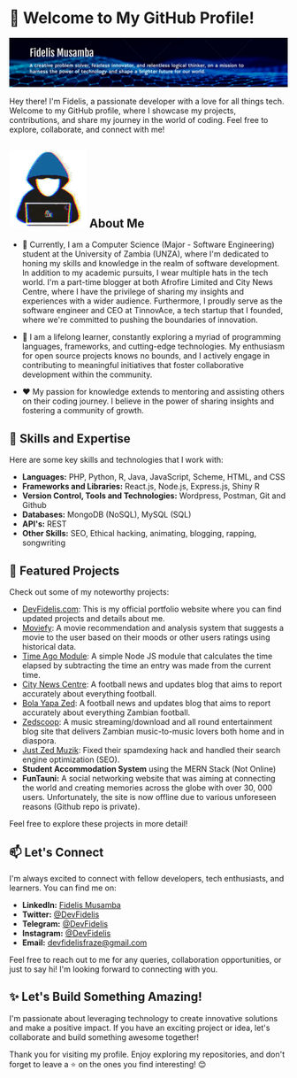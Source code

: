 # 👋 Welcome to My GitHub Profile!

![Profile Banner](https://github.com/DevFidelis/DevFidelis/blob/main/banner.jpg)

Hey there! I'm Fidelis, a passionate developer with a love for all things tech. Welcome to my GitHub profile, where I showcase my projects, contributions, and share my journey in the world of coding. Feel free to explore, collaborate, and connect with me!

## ![👨‍💻](https://github.com/DevFidelis/DevFidelis/blob/main/about.gif) About Me

- 💼 Currently, I am a Computer Science (Major - Software Engineering) student at the University of Zambia (UNZA), where I'm dedicated to honing my skills and knowledge in the realm of software development. In addition to my academic pursuits, I wear multiple hats in the tech world. I'm a part-time blogger at both Afrofire Limited and City News Centre, where I have the privilege of sharing my insights and experiences with a wider audience. Furthermore, I proudly serve as the software engineer and CEO at TinnovAce, a tech startup that I founded, where we're committed to pushing the boundaries of innovation.

- 🔭 I am a lifelong learner, constantly exploring a myriad of programming languages, frameworks, and cutting-edge technologies. My enthusiasm for open source projects knows no bounds, and I actively engage in contributing to meaningful initiatives that foster collaborative development within the community.

- ❤️ My passion for knowledge extends to mentoring and assisting others on their coding journey. I believe in the power of sharing insights and fostering a community of growth.


## 🚀 Skills and Expertise

Here are some key skills and technologies that I work with:

- **Languages:** PHP, Python, R, Java, JavaScript, Scheme, HTML, and CSS
- **Frameworks and Libraries:** React.js, Node.js, Express.js, Shiny R
- **Version Control, Tools and Technologies:** Wordpress, Postman, Git and Github
- **Databases:** MongoDB (NoSQL), MySQL (SQL)
- **API's:** REST
- **Other Skills:** SEO, Ethical hacking, animating, blogging, rapping, songwriting

## 🌟 Featured Projects

Check out some of my noteworthy projects:

- [DevFidelis.com](https://www.devfidelis.com/): This is my official portfolio website where you can find updated projects and details about me.
- [Moviefy](https://github.com/DevFidelis/Moviefy-Project): A movie recommendation and analysis system that suggests a movie to the user based on their moods or other users ratings using historical data.
- [Time Ago Module](https://www.npmjs.com/package/cc-time-ago): A simple Node JS module that calculates the time elapsed by subtracting the time an entry was made from the current time.
- [City News Centre](https://citynewscentre.com/): A football news and updates blog that aims to report accurately about everything football.
- [Bola Yapa Zed](https://bolayapazed.com/):  A football news and updates blog that aims to report accurately about everything Zambian football.
- [Zedscoop](http://zedscoop.com/):  A music streaming/download and all round entertainment blog site that delivers Zambian music-to-music lovers both home and in diaspora.
- [Just Zed Muzik](https://www.justzedmuzik.co/): Fixed their spamdexing hack and handled their search engine optimization (SEO).
- **Student Accommodation System** using the MERN Stack (Not Online)
- **FunTauni:** A social networking website that was aiming at connecting the world and creating memories across the globe with over 30, 000 users. Unfortunately, the site is now offline due to various unforeseen reasons (Github repo is private).

Feel free to explore these projects in more detail!

## 📫 Let's Connect

I'm always excited to connect with fellow developers, tech enthusiasts, and learners. You can find me on:

- **LinkedIn:** [Fidelis Musamba](https://www.linkedin.com/in/fidelis-musamba-892ba4178)
- **Twitter:** [@DevFidelis](https://twitter.com/DevFidelis)
- **Telegram:** [@DevFidelis](https://t.me/DevFidelis)
- **Instagram:** [@DevFidelis](https://instagram.com/DevFidelis)
- **Email:** devfidelisfraze@gmail.com

Feel free to reach out to me for any queries, collaboration opportunities, or just to say hi! I'm looking forward to connecting with you.

## ✨ Let's Build Something Amazing!

I'm passionate about leveraging technology to create innovative solutions and make a positive impact. If you have an exciting project or idea, let's collaborate and build something awesome together!

Thank you for visiting my profile. Enjoy exploring my repositories, and don't forget to leave a ⭐️ on the ones you find interesting! 😊
